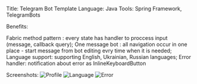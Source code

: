 Title: Telegram Bot Template
Language: Java
Tools: Spring Framework, TelegramBots

Benefits: 

Fabric method pattern : every state has handler to proccess input (message, callback query);
One message bot : all navigation occur in one place - start message from bot editing evry time when it is needed;
Language support: supporting English, Ukrainian, Russian languages;
Error handler: notification about error as InlineKeyboardButton

Screenshots: 
![Profile](https://github.com/m-tsybulskyi-git/telegram-bot-template/blob/master/src/main/resources/static/images/profile.png)
![Language](https://github.com/m-tsybulskyi-git/telegram-bot-template/blob/master/src/main/resources/static/images/language.png)
![Error](https://github.com/m-tsybulskyi-git/telegram-bot-template/blob/master/src/main/resources/static/images/error.png)




